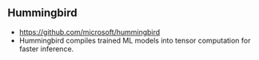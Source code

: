 ## Hummingbird
* https://github.com/microsoft/hummingbird
* Hummingbird compiles trained ML models into tensor computation for faster inference.